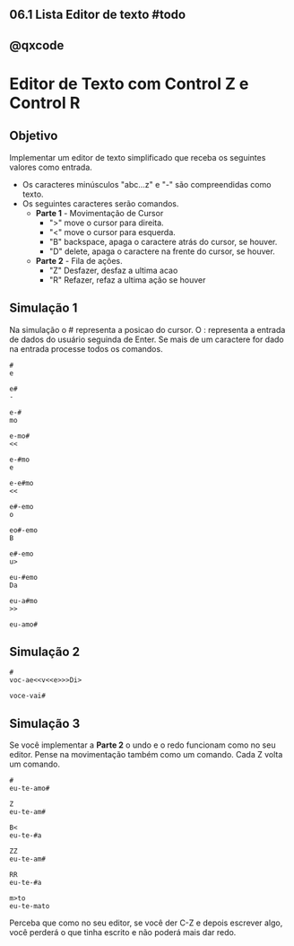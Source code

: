 ## 06.1 Lista  Editor de texto                  #todo
## @qxcode



# Editor de Texto com Control Z e Control R

## Objetivo

Implementar um editor de texto simplificado que receba os seguintes valores como
entrada.

- Os caracteres minúsculos "abc...z" e "-" são compreendidas como texto.
- Os seguintes caracteres serão comandos.
    - __Parte 1__ - Movimentação de Cursor
        * ">" move o cursor para direita.
        * "<" move o cursor para esquerda.
        * "B" backspace, apaga o caractere atrás do cursor, se houver.
        * "D" delete, apaga o caractere na frente do cursor, se houver.
    - __Parte 2__ - Fila de ações.
        * "Z" Desfazer, desfaz a ultima acao
        * "R" Refazer, refaz a ultima ação se houver

## Simulação 1

Na simulação o # representa a posicao do cursor. O : representa a entrada de
dados do usuário seguinda de Enter. Se mais de um caractere for dado na entrada
processe todos os comandos.

    #
    e

    e#
    -

    e-#
    mo

    e-mo#
    <<

    e-#mo
    e

    e-e#mo
    <<

    e#-emo
    o

    eo#-emo
    B

    e#-emo
    u>

    eu-#emo
    Da

    eu-a#mo
    >>

    eu-amo#

## Simulação 2

    #
    voc-ae<<v<<e>>>Di>
    
    voce-vai#

## Simulação 3

Se você implementar a **Parte 2** o undo e o redo funcionam como no seu editor. 
Pense na movimentação também como um comando. Cada Z volta um comando.

    #
    eu-te-amo#

    Z
    eu-te-am#

    B<
    eu-te-#a

    ZZ
    eu-te-am#

    RR
    eu-te-#a

    m>to
    eu-te-mato

Perceba que como no seu editor, se você der C-Z e depois escrever algo, você
perderá o que tinha escrito e não poderá mais dar redo.


